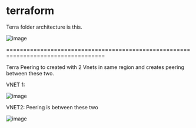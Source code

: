 # terraform

Terra folder architecture is this.

![image](https://user-images.githubusercontent.com/47472270/148636546-9273e830-8282-49fc-8e49-9939e60269c7.png)

===================================================================================

Terra Peering to created with 2 Vnets in same region and creates peering between these two.

VNET 1:

![image](https://user-images.githubusercontent.com/47472270/148636687-437734c3-639a-4991-94d0-25a7164cb50f.png)

VNET2: Peering is between these two

![image](https://user-images.githubusercontent.com/47472270/148636702-3110ad58-9369-45fb-af61-3afddb5284c7.png)
